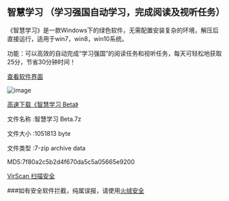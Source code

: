 ## 智慧学习 （学习强国自动学习，完成阅读及视听任务）

《智慧学习》是一款Windows下的绿色软件，无需配置安装复杂的环境，解压后直接运行，适用于win7，win8，win10系统。

功能：可以高效的自动完成“学习强国”的阅读任务和视听任务，每天可轻松地获取25分，节省30分钟时间！

[查看软件界面](https://s1.ax1x.com/2020/04/29/J7ceIS.png)

![image](https://s1.ax1x.com/2020/04/29/J7ceIS.png)

[高速下载《智慧学习 Beta》](https://cdn.jsdelivr.net/gh/aiyotu/zhihuixuexi@master/%E6%99%BA%E6%85%A7%E5%AD%A6%E4%B9%A0%20Beta.7z)

文件名称 :智慧学习 Beta.7z

文件大小 :1051813 byte

文件类型 :7-zip archive data

MD5:7f80a2c5b2d4f670da5c5a05665e9200

[VirScan 扫描安全](https://r.virscan.org/language/zh-cn/report/dc1939c00f93be9f2efd2b235e104922)

###如有安全软件拦截，纯属误报，请使用[火绒安全](https://www.huorong.cn/person5.html)